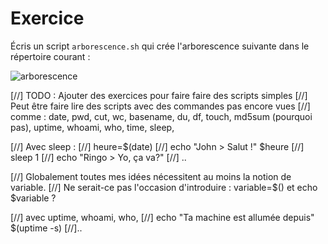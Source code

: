 
# Exercice

Écris un script `arborescence.sh` qui crée l'arborescence suivante dans le répertoire courant :

![arborescence](./assets/Pour_ranger.png)


[//] TODO : Ajouter des exercices pour faire faire des scripts simples
[//] Peut être faire lire des scripts avec des commandes pas encore vues
[//] comme : date, pwd, cut, wc, basename, du, df, touch, md5sum (pourquoi pas), uptime, whoami, who, time, sleep,


[//] Avec sleep :
[//] heure=$(date)
[//] echo "John > Salut !" $heure
[//] sleep 1
[//] echo "Ringo > Yo, ça va?"
[//] ..


[//] Globalement toutes mes idées nécessitent au moins la notion de variable.
[//] Ne serait-ce pas l'occasion d'introduire : variable=$()  et echo $variable ?

[//] avec uptime, whoami, who,
[//] echo "Ta machine est allumée depuis" $(uptime -s)
[//]..
